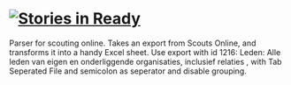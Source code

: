 [![Stories in Ready](https://badge.waffle.io/mtoonen/solparser.png?label=ready)](https://waffle.io/mtoonen/solparser)  
=========

Parser for scouting online. Takes an export from Scouts Online, and transforms it into a handy Excel sheet.
Use export with id 1216: Leden: Alle leden van eigen en onderliggende organisaties, inclusief relaties , with Tab Seperated File and semicolon as seperator and disable grouping.

